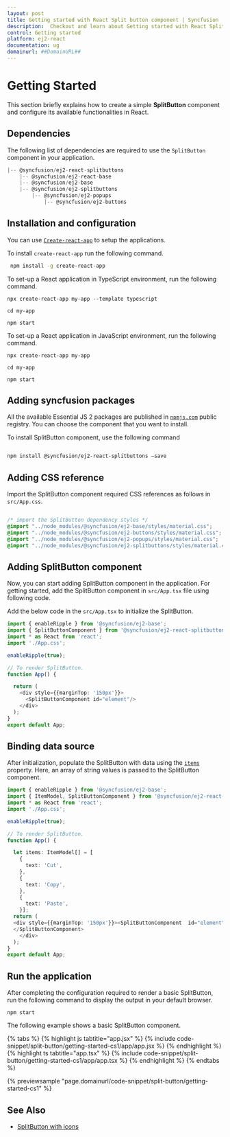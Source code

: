 ```yaml
---
layout: post
title: Getting started with React Split button component | Syncfusion
description:  Checkout and learn about Getting started with React Split button component of Syncfusion Essential JS 2 and more details.
control: Getting started 
platform: ej2-react
documentation: ug
domainurl: ##DomainURL##
---
```


# Getting Started

This section briefly explains how to create a simple **SplitButton** component and configure its available functionalities in React.

## Dependencies

The following list of dependencies are required to use the `SplitButton` component in your application.

```js
|-- @syncfusion/ej2-react-splitbuttons
    |-- @syncfusion/ej2-react-base
    |-- @syncfusion/ej2-base
    |-- @syncfusion/ej2-splitbuttons
        |-- @syncfusion/ej2-popups
            |-- @syncfusion/ej2-buttons
```

## Installation and configuration

You can use [`Create-react-app`](https://github.com/facebookincubator/create-react-app) to setup the applications. 

To install `create-react-app` run the following command.

```bash
 npm install -g create-react-app
```

To set-up a React application in TypeScript environment, run the following command.

<div class='tsx'>

```
npx create-react-app my-app --template typescript

cd my-app

npm start

```

</div>

To set-up a React application in JavaScript environment, run the following command.

<div class='tsx'>

```
npx create-react-app my-app

cd my-app

npm start

```

</div>

## Adding syncfusion packages

All the available Essential JS 2 packages are published in [`npmjs.com`](https://www.npmjs.com/~syncfusionorg) public registry. You can choose the component that you want to install.

To install SplitButton component, use the following command

```bash

npm install @syncfusion/ej2-react-splitbuttons –save

```

## Adding CSS reference

Import the SplitButton component required CSS references as follows in `src/App.css`.

```css

/* import the SplitButton dependency styles */
@import "../node_modules/@syncfusion/ej2-base/styles/material.css";
@import "../node_modules/@syncfusion/ej2-buttons/styles/material.css";
@import "../node_modules/@syncfusion/ej2-popups/styles/material.css";
@import "../node_modules/@syncfusion/ej2-splitbuttons/styles/material.css";

```

## Adding SplitButton component

Now, you can start adding SplitButton component in the application. For getting started, add the SplitButton component in `src/App.tsx` file using following code.

Add the below code in the `src/App.tsx` to initialize the SplitButton.

```ts
import { enableRipple } from '@syncfusion/ej2-base';
import { SplitButtonComponent } from '@syncfusion/ej2-react-splitbuttons';
import * as React from 'react';
import './App.css';

enableRipple(true);

// To render SplitButton.
function App() {

  return (
    <div style={{marginTop: '150px'}}>
      <SplitButtonComponent id="element"/>
    </div>
  );
}
export default App;

```

## Binding data source

After initialization, populate the SplitButton with data using the [`items`](https://ej2.syncfusion.com/react/documentation/api/split-button#items) property. Here, an array of string values is passed to the SplitButton component.

```ts
import { enableRipple } from '@syncfusion/ej2-base';
import { ItemModel, SplitButtonComponent } from '@syncfusion/ej2-react-splitbuttons';
import * as React from 'react';
import './App.css';

enableRipple(true);

// To render SplitButton.
function App() {

  let items: ItemModel[] = [
    {
      text: 'Cut',
    },
    {
      text: 'Copy',
    },
    {
      text: 'Paste',
    }];
  return (
  <div style={{marginTop: '150px'}}><SplitButtonComponent  id="element" items = {items}> Paste 
  </SplitButtonComponent>
    </div>
  );
}
export default App;

```

## Run the application

After completing the configuration required to render a basic SplitButton, run the following command to display the output in your default browser.

```
npm start
```

The following example shows a basic SplitButton component.

{% tabs %}
{% highlight js tabtitle="app.jsx" %}
{% include code-snippet/split-button/getting-started-cs1/app/app.jsx %}
{% endhighlight %}
{% highlight ts tabtitle="app.tsx" %}
{% include code-snippet/split-button/getting-started-cs1/app/app.tsx %}
{% endhighlight %}
{% endtabs %}

 {% previewsample "page.domainurl/code-snippet/split-button/getting-started-cs1" %}

## See Also

* [SplitButton with icons](./icons-and-separator#splitbutton-icons)